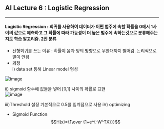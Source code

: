## AI Lecture 6 : Logistic Regression
---  
#### **Logistic Regression** : 회귀를 사용하여 데이터가 어떤 범주에 속할 확률을 0에서 1사이의 값으로 예측하고 그 확률에 따라 가능성이 더 높은 범주에 속하는것으로 분류해주는 지도 학습 알고리즘. 2진 분류
* 선형회귀를 쓰는 이유 : 확률이 음과 양의 방향으로 무한대까지 뻗어감. 논리적으로 말이 안됨
* 과정   
  i) data set 통해 Linear model 형성   

![image](https://user-images.githubusercontent.com/127752372/229476235-7eaa6ae8-e952-4f4e-bf26-aa111a5a428a.png)

  ii) sigmoid 함수에 값들을 넣어 [0,1] 사이의 확률로 표현   
![image](https://user-images.githubusercontent.com/127752372/229476350-05e9096d-e8c9-4387-a182-6d6dde3c2d03.png)
  
  iii)Threshold 설정
  기본적으로 0.5를 임계점으로 사용
  iV) optimizing   
  * Sigmoid Function
  $$H(x)={1\over {1+e^{-W^TX}}}$$
